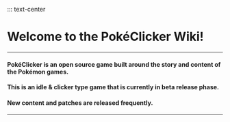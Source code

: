 ::: text-center


# Welcome to the PokéClicker Wiki!





----------





#### PokéClicker is an open source game built around the story and content of the Pokémon games.


#### This is an idle & clicker type game that is currently in beta release phase.


#### New content and patches are released frequently.








----------